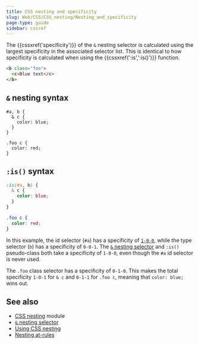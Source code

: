 ```yaml
---
title: CSS nesting and specificity
slug: Web/CSS/CSS_nesting/Nesting_and_specificity
page-type: guide
sidebar: cssref
---
```



The {{cssxref('specificity')}} of the `&` nesting selector is calculated using the largest specificity in the associated selector list. This is identical to how specificity is calculated when using the {{cssxref(':is',':is()')}} function.

```html
<b class="foo">
  <c>Blue text</c>
</b>
```

## `&` nesting syntax

```css-nolint
#a, b {
  & c {
    color: blue;
  }
}

.foo c {
  color: red;
}
```

## `:is()` syntax

```css
:is(#a, b) {
  & c {
    color: blue;
  }
}

.foo c {
  color: red;
}
```

In this example, the id selector (`#a`) has a specificity of [`1-0-0`](/en-US/docs/Web/CSS/Specificity#selector_weight_categories), while the type selector (`b`) has a specificity of `0-0-1`. The [`&` nesting selector](/en-US/docs/Web/CSS/Nesting_selector) and `:is()` pseudo-class both take a specificity of `1-0-0`, even though the `#a` id selector is never used.

The `.foo` class selector has a specificity of `0-1-0`. This makes the total specificity `1-0-1` for `& c` and `0-1-1` for `.foo c`, meaning that `color: blue;` wins out.

## See also

- [CSS nesting](/en-US/docs/Web/CSS/CSS_nesting) module
- [`&` nesting selector](/en-US/docs/Web/CSS/Nesting_selector)
- [Using CSS nesting](/en-US/docs/Web/CSS/CSS_nesting/Using_CSS_nesting)
- [Nesting at-rules](/en-US/docs/Web/CSS/CSS_nesting/Nesting_at-rules)
